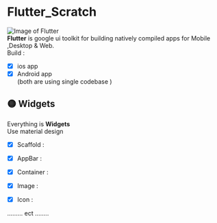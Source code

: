 #  Flutter_Scratch 
![Image of Flutter](https://roszkowski.dev/images/2020-05-04/Flutter-logo-animation-v1-2.gif) <br />
**Flutter** is google ui toolkit for building natively compiled apps for Mobile ,Desktop & Web. <br />
Build :
- [x] ios app
- [x] Android  app <br />
(both are using single codebase )

## :yellow_circle:  Widgets
Everything is **Widgets** <br />
Use material design
- [x] Scaffold :
- [x] AppBar :
- [x] Container :
- [x] Image :
- [x] Icon :

 
......... ect ........ 
